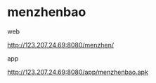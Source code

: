 # menzhenbao
web

http://123.207.24.69:8080/menzhen/ 

app

http://123.207.24.69:8080/app/menzhenbao.apk
